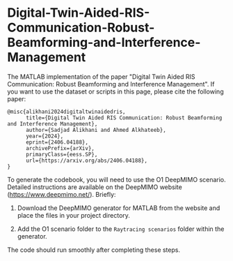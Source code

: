 # Digital-Twin-Aided-RIS-Communication-Robust-Beamforming-and-Interference-Management
The MATLAB implementation of the paper "Digital Twin Aided RIS Communication: Robust Beamforming and Interference Management". If you want to use the dataset or scripts in this page, please cite the following paper:
```
@misc{alikhani2024digitaltwinaidedris,
      title={Digital Twin Aided RIS Communication: Robust Beamforming and Interference Management}, 
      author={Sadjad Alikhani and Ahmed Alkhateeb},
      year={2024},
      eprint={2406.04188},
      archivePrefix={arXiv},
      primaryClass={eess.SP},
      url={https://arxiv.org/abs/2406.04188}, 
}
```

To generate the codebook, you will need to use the O1 DeepMIMO scenario. Detailed instructions are available on the DeepMIMO website (https://www.deepmimo.net/). Briefly:

1. Download the DeepMIMO generator for MATLAB from the website and place the files in your project directory.

2. Add the O1 scenario folder to the `Raytracing scenarios` folder within the generator.

The code should run smoothly after completing these steps.

